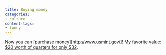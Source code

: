 ```yaml
---
title: Buying money
categories:
- culture
content-tags:
- funny
---
```


Now you can [purchase money][http://www.usmint.gov/]!  My favorite value: [$20 worth of quarters for only $32][2].

   [2]: http://catalog.usmint.gov/wcs/wcs_command/0,,cginame_a=ProductDisplay&querystring=prnbr;R36+prmenbr;1000+cgnbr;STMO+parentCategory;,00.html
